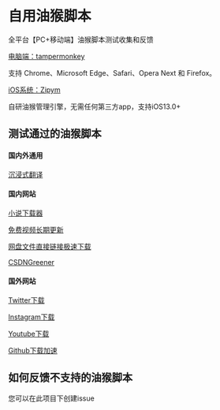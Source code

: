 # 自用油猴脚本
全平台【PC+移动端】油猴脚本测试收集和反馈

[电脑端：tampermonkey](https://www.tampermonkey.net/)

支持 Chrome、Microsoft Edge、Safari、Opera Next 和 Firefox。

[iOS系统：Zipym](https://apps.apple.com/cn/app/id1661537823)

自研油猴管理引擎，无需任何第三方app，支持iOS13.0+

## 测试通过的油猴脚本

#### 国内外通用
[沉浸式翻译](https://greasyfork.org/zh-CN/scripts/457196-immersive-translate)

#### 国内网站

[小说下载器](https://greasyfork.org/zh-CN/scripts/406070-%E5%B0%8F%E8%AF%B4%E4%B8%8B%E8%BD%BD%E5%99%A8)

[免费视频长期更新](https://greasyfork.org/zh-CN/scripts/438657-全网vip视频免费破解-专注一个脚本只做一件事件-长期更新-放心使用)

[网盘文件直接链接极速下载](https://greasyfork.org/zh-CN/scripts/449539-%E7%99%BE%E5%BA%A6%E7%BD%91%E7%9B%98%E7%9B%B4%E6%8E%A5%E4%B8%8B%E8%BD%BD%E5%B7%A5%E5%85%B7-%E7%9B%B4%E8%BF%9E%E4%B8%8B%E8%BD%BD%E5%A4%8D%E6%B4%BB)

[CSDNGreener](https://greasyfork.org/zh-CN/scripts/378351-%E6%8C%81%E7%BB%AD%E6%9B%B4%E6%96%B0-csdn%E5%B9%BF%E5%91%8A%E5%AE%8C%E5%85%A8%E8%BF%87%E6%BB%A4-%E4%BA%BA%E6%80%A7%E5%8C%96%E8%84%9A%E6%9C%AC%E4%BC%98%E5%8C%96-%E4%B8%8D%E7%94%A8%E5%86%8D%E7%99%BB%E5%BD%95%E4%BA%86-%E8%AE%A9%E4%BD%A0%E4%BD%93%E9%AA%8C%E4%BB%A4%E4%BA%BA%E6%83%8A%E5%96%9C%E7%9A%84%E5%B4%AD%E6%96%B0csdn)

#### 国外网站

[Twitter下载](https://greasyfork.org/zh-CN/scripts/423001-twitter-media-downloader)

[Instagram下载](https://greasyfork.org/en/scripts/406535-instagram-download-button)

[Youtube下载](https://greasyfork.org/en/scripts/369400-local-youtube-downloader)

[Github下载加速](https://greasyfork.org/zh-CN/scripts/412245-github-%E5%A2%9E%E5%BC%BA-%E9%AB%98%E9%80%9F%E4%B8%8B%E8%BD%BD)


## 如何反馈不支持的油猴脚本

您可以在此项目下创建issue

